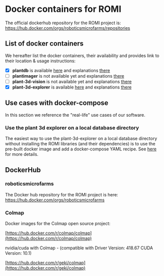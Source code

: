 Docker containers for ROMI
==========================

The official dockerhub repository for the ROMI project is:
https://hub.docker.com/orgs/roboticsmicrofarms/repositories

## List of docker containers

We hereafter list the docker containers, their availability and provides link to their location & usage instructions:

- [x] **plantdb** is available [here](https://hub.docker.com/repository/docker/roboticsmicrofarms/plantdb) and explanations [there](plantdb_docker.md)
- [ ] **plantimager** is not available yet and explanations [there](plantimager_docker.md)
- [ ] **plant-3d-vision** is not available yet and explanations [there](plantinterpreter_docker.md)
- [x] **plant-3d-explorer** is available [here](https://hub.docker.com/repository/docker/roboticsmicrofarms/plant-3d-explorer) and
  explanations [there](plant3dexplorer_docker.md)

## Use cases with docker-compose

In this section we reference the "real-life" use cases of our software.

### Use the plant 3d explorer on a local database directory

The easiest way to use the plant-3d-explorer on a local database directory without installing the ROMI libraries (and their dependencies) is to use the pre-built
docker image and add a docker-compose YAML recipe. See [here](docker_compose.md#database--plantviewer) for more details.

## DockerHub

### roboticsmicrofarms

The Docker hub repository for the ROMI project is here: https://hub.docker.com/orgs/roboticsmicrofarms

### Colmap

Docker images for the Colmap open source project:

[https://hub.docker.com/r/colmap/colmap](https://hub.docker.com/r/colmap/colmap)

nvidia/cuda with Colmap - (compatible with Driver Version: 418.67 CUDA Version: 10.1)

[https://hub.docker.com/r/geki/colmap](https://hub.docker.com/r/geki/colmap)

